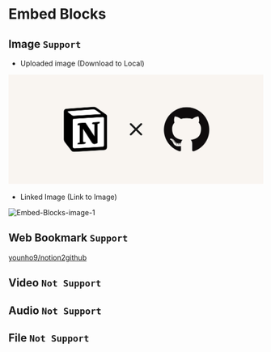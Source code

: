 # Embed Blocks

## Image `Support`

- Uploaded image (Download to Local)

![Embed-Blocks-image-0](images/Embed-Blocks-image-0.png)

- Linked Image (Link to Image)

![Embed-Blocks-image-1](https://images.unsplash.com/photo-1526170375885-4d8ecf77b99f?ixlib=rb-1.2.1&q=85&fm=jpg&crop=entropy&cs=srgb&ixid=eyJhcHBfaWQiOjYzOTIxfQ)



## Web Bookmark `Support`

[younho9/notion2github](https://github.com/younho9/notion2github)



## Video `Not Support`





## Audio `Not Support`





## File `Not Support`



